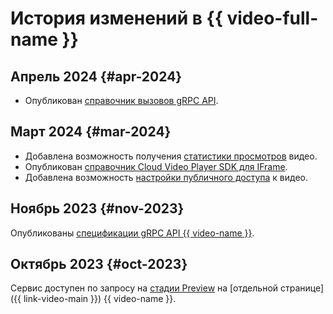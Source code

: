 # История изменений в {{ video-full-name }}

## Апрель 2024 {#apr-2024}

* Опубликован [справочник вызовов gRPC API](./api-ref/grpc/).

## Март 2024 {#mar-2024}

* Добавлена возможность получения [статистики просмотров](./operations/video/get-statistics.md) видео.
* Опубликован [справочник Cloud Video Player SDK для IFrame](iframe-sdk.md).
* Добавлена возможность [настройки публичного доступа](./operations/video/publish.md) к видео.

## Ноябрь 2023 {#nov-2023}

Опубликованы [спецификации gRPC API {{ video-name }}](https://github.com/yandex-cloud/cloudapi/tree/master/yandex/cloud/video).

## Октябрь 2023 {#oct-2023}

Сервис доступен по запросу на [стадии Preview](../overview/concepts/launch-stages.md) на [отдельной странице]({{ link-video-main }}) {{ video-name }}.